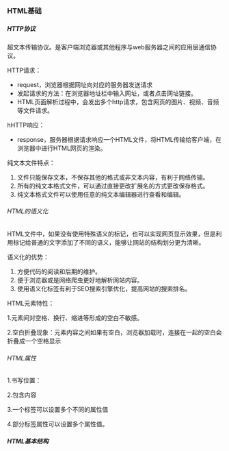 ### HTML基础

##### HTTP协议

超文本传输协议。是客户端浏览器或其他程序与web服务器之间的应用层通信协议。

HTTP请求：

* request，浏览器根据网址向对应的服务器发送请求
* 发起请求的方法：在浏览器地址栏中输入网址，或者点击网址链接。
* HTML页面解析过程中，会发出多个http请求，包含网页的图片、视频、音频等文件请求。

hHTTP响应：

* response，服务器根据请求响应一个HTML文件，将HTML传输给客户端，在浏览器中进行HTML网页的渲染。

纯文本文件特点：

1. 文件只能保存文本，不保存其他的格式或非文本内容，有利于网络传输。
2. 所有的纯文本格式文件，可以通过直接更改扩展名的方式更改保存格式。
3. 纯文本格式文件可以使用任意的纯文本编辑器进行查看和编辑。

###### HTML的语义化

HTML文件中，如果没有使用特殊语义的标记，也可以实现网页显示效果，但是利用标记给普通的文字添加了不同的语义，能够让网站的结构划分更为清晰。

语义化的优势：

1. 方便代码的阅读和后期的维护。
2. 便于浏览器或是网络爬虫更好地解析网站内容。
3. 使用语义化标签有利于SEO搜索引擎优化，提高网站的搜索排名。

HTML元素特性：

1.元素间对空格、换行、缩进等形成的空白不敏感。

2.空白折叠现象：元素内容之间如果有空白，浏览器加载时，连接在一起的空白会折叠成一个空格显示

###### HTML属性

1.书写位置：

2.包含内容

3.一个标签可以设置多个不同的属性值

4.部分标签属性可以设置多个属性值。

##### HTML基本结构

<html> <head> <title> <body>

<head>标签：
    作用：用于存放<title><meta><style><script><link>.内部用于对于网页的设置，除了title内部的文字外，都不显示。
    <head>标签中我们必须设置的标签是title。
title标签
    1.作用：让页面拥有一个属于自己的标题。  
    2.title中的关键字可以作为搜索引擎抓取时的关键字，提高SEO搜索引擎优化。  
    3.内部的内容会显示在搜索结果的标题部分。  
    4.作为浏览器收藏夹默认的网页标题。    

​    建议网页必须添加title标签内部内容，内容尽量精简，提取网页的关键字。  

body标签

1. 定义网页的主体部分。

DTD

* 完整的html文件的第一行内容叫做文档定义类型。

命名空间

* xml:可扩展标记语言，使用在传输过程中的规范。被设计用来传输和存储数据，是html的补充。
* xmlns:全称叫做XMLNameSpace,浏览器会将此命名空间用于该属性所在元素内的所有内容。
* html元素的命名空间规定了在不同用户的浏览器中标签语义遵循的统一标准，避免出现标签名冲突、
* lang="en"  表示所有的标签元素内容的语言都是英语，对搜索引擎和浏览器是有帮助的。

字符集：

常用字符集编码

* 国际通用字库：

  UTF-8:以字节为单位对Unicode万国码进行编码，涵盖了所有人类的语言文字，一个汉字为三个字节大小。

* 中文国标字库

  * gb2312:少
  * gbk:是gb2312的扩展，增加了繁体字，一个汉字为2个字节大小。

常见问题

1.使用情况建议：

* 如果没有网页加载速度的要求，或者制作的是外文网站，使用utf-8  

* 如果含有大量中文汉字的网站，而且要求网页加载速度快，使用GBK.

* meta标签声明的字库，必须和编辑器软件默认编译字库相同，否则会出现两个字库不匹配，浏览器加载时出现乱码。 

  

#### HTML常用标签

##### h1-h6

权重 h1最大，h6最小，且相互之间不能嵌套  

语义化：如果一个页面多个h1标签，会降低浏览器解析网站内容的能力，因此默认一个页面只写一个h1

##### p

段落标签：给标签内部的内容添加一个完整段落的语义，不负责内容自动换行的样式。  

p和br的使用

* 每一对p标签内部的元素内容为一个完整的段落，如果有多个段落，需要使用不同的p标签进行定义！  

##### 文本格式化

* 均为双标签，且为文本机标签，内部只能书写文字。

* b -- 粗体 bold  

* i -- 斜体字 italic   

* u -- 下划线 underline  

* 其他标签：  

  big -- 大号字  em -- 着重文字  small -- 小号字

  strong -- 加重语气(粗体)  sub -- 下标字  

##### 图像标签

<img> ``` 

单标签；在指定位置插入图片，

属性类型：src/border/width/height/title/alt

width/height:

* 分别为图片的宽高。  
* 属性值：以px为单位的数值，或者省略px不写。  
* 如果不设置两个属性，则以图片的原始尺寸加载。  
* 只设置一个时，另一个会等比例变换；两个都设置，则需注意图片是否变形。  

border:图片边框  

title:鼠标悬停时的提示文本

alt:图片无法加载时用来替换的内容 。添加相对关键词有利于SEO搜索引擎优化。  

##### 音频标签 audio

属性：src/controls(必需)  

<audio src="" controls="controls"></audio>

##### 视频标签 video

<video src="" controls="controls"></video>

##### 超级链接 a 

作用：在指定的位置添加超链接，提供用户进行点击和跳转。  

跳转方式： 跨页面跳转(target="_blank")  页面内跳转

###### 路径查找：

相对路径：从HTML文件本身出发

* 同级查找  
* 子级查找  
* 上级查找  

绝对路径：从电脑的盘符出发进行查找，或者使用网址形式查找。  

缺点：

1. 盘符出发的路径不可移植，不可移动。  
2. 容易出现中文字符，中文路径容易出现错误  

建议：

* 使用相对路径
* 上传时需将图片资源与html文件一起上传。

##### 1.17总结：

* html语义化，有利于SEO搜索引擎优化，提高网站的搜索排名。  

* h1-h6是容器级标签，可以嵌套别的元素，但是不能嵌套比自己小的标签，否则浏览器解析时会自动结束。  

* p标签中嵌套div，浏览器解析时会给p自动结束。  

* html元素的空白折叠现象  

  

##### html锚点跳转:

1. 页面内锚点跳转  

   即从某个位置跳转到同页面的另一个位置  

   制作方法:设置锚点、添加链接  

   设置锚点(两种方法):

   1. 在目标位置的任一标签上添加id属性,id值唯一,区分大小写
   2. 在目标位置添加空的a标签 添加name属性

   添加链接

   1. 添加a标签,href中内容为#name或#id

2. 跨页面锚点跳转

   1.设置锚点

   2.添加链接:目标位置路径#id或name

##### 列表

列表分类:

* 无序列表
* 有序列表
* 定义列表(标题+解释项)

###### 无序列表:ul>li

注意事项:

1. ul内部职能嵌套li,li不能脱离ul单独书写  
2. li标签是一个经典的容器及标签,可以放任意标签,甚至可以放列表结构.  
3. 无序列表的列表项之间没有顺序之分,同样重要.  
4. 无序列表的作用只是搭建结构,与内容前的小圆点无关(css可进行修改)  

###### 有序列表:ol>li

与无序列表只是语义上的差异

注意事项:

1. ol内部职能嵌套li,li不能脱离ol单独书写.  
2. li标签是一个经典的容器及标签,可以放任意标签,甚至可以放列表结构.  
3. 列表项之间存在先后之分  
4. 有序列表的作用只是搭建有顺序的列表结构,前面的数字排序样式不是ol标签的作用,而是css负责的.  

###### 定义列表标签

自定义列表是项目及其注释的组合.

由三个标签组成完整的结构:

1. dl  表示定义一个自定义列表的大结构.  
2. dt  表示定义列表中的一个主题或术语.  
3. dd  定义解释项,表示描述或解释前面的定义主题.  

注意事项:  

1. dl内部职能嵌套dt和dd  dt和dd是同级关系.  

2. dl内部可以嵌套多项主题与解释    

3. dd解释的是前面最近的dt    
4. dt dd 都是容器及标签,可以放置任意内容  
5. 定义列表的缩进样式由css负责,标签只负责搭建语义结构  
6. 配合css布局效果,最好每个dl中只包含一组dt和dd,便于后期管理.  

##### 布局标签

div  span  常用作布局工具,俗称盒子

##### div:

俗称大盒子,内部可以放置任何内容

作用:

1. 划分空网页区域,进行结构布局.一般将相关内容使用div标签包裹起来,整体设置大的布局效果.

##### span

小盒子,容器级标签

作用 

* 在不改变整体效果的情况下进行一些局部调整.  

##### 表格基础

###### 基础内容:

1. 创建一个简单的表格至少有三个标签组成,分别为table  tr  td 标签  

   table: 表格,定义的是整个表格的大结构  

   tr:表格的行,定义的是表格由多少行组成  

   td:表格数据,定义的是每一行内部的单元格.  

2. 三者关系:table>tr>td

3. 表头:th,会替换td

###### 单元格属性:

* 表格单元格可以进行合并,通过th和td两个属性  
* rowspan:跨行合并.上下  
* colspan:跨列合并,左右  

案例问题:

* 没有**添加表格属性border**和style 导致显示空白页面

```html
        <table border="1" style="border-collapse: collapse">
            <tr>
                <td colspan="2"></td>
                <td rowspan="2"></td>
                <td colspan="2"></td>
            </tr>
            <tr>
                <td></td>
                <td rowspan="2"></td>
<!--                <td></td>-->
                <td></td>
                <td rowspan="2"></td>
            </tr>
            <tr>
                <td rowspan="2"></td>
<!--                <td></td>-->
                <td></td>
                <td></td>
<!--                <td></td>-->
            </tr>
            <tr>
<!--                <td></td>-->
                <td></td>
                <td colspan="2"></td>
<!--                <td></td>-->
                <td></td>
            </tr>
        </table>
```

* 法一:补全全部单元格后进行划分合并  
* 法二:数出行数及每行顶边对齐的单元格,直接进行填写合并数目  

###### 表格分区

四大区域:表格标题;表格头部;表格主体;表格页脚  

分区标签:

以下标签均为双标签,四个分区可以选择性进行组合

与书写顺序无关,浏览器加载时按照caption-->thead --> tbody --> tfoot的顺序.    

caption:表格标题,  

thead: 表格的头部 内部嵌套tr>th  

tbody:  表格主体  内部嵌套tr>td  

tfoot:  表格页脚  内部嵌套tr>td  

制作表格的步骤:

写分区--填充内容-- 如果有合并,则进行合并

##### 表单的了解与制作

表单用于搜集不通类型的用户输入,表单元素就是网页中提供用户进行输入或点击的小控件.

在html中,一个完整的表单通常由表单域、提示信息和表单控件构成.

###### 功能:

* 表单域:容器,用来容纳所有表单控件和提示信息,可以定义处理表单数据所用程序的url地址及数据提交到服务器的方法.  
* 提示信息:一个表单通常还需要包含一些说明性文字,提示用户进行填写.  
* 表单控件:包含了具体的表单功能项,如单行文本输入框、密码框等.  

###### 表单域

form  :功能性标签,保证表单信息正确的提交到后台服务器

* action: url  指定接收并处理表单数据的服务器程序的url地址
* method: get/post  用于设置表单数据的提交方式
* name:  自定义名称  规定表单的名称

​           双标签,容器级标签

###### 表单元素

input标签:

* 单标签,本身相当于一个特殊的文本    

* 通过标签属性实现常用功能    

  * type:决定input标签的形态    

    * text 单行文本输入框  value属性定义默认的输入文字  

    * password 密码输入框   

    * radio  单选框 一般成组出现(性别)    

      同一组单选框必须互斥,通过设置相同的name值实现  

    * checkbox  复选框  同一组最好也设置相同的name值(实现分组)  

      单选框和复选框都可以通过checked来设置默认选项  

    * 按钮:  

      * button 普通  
      * reset  重置  
      * submit  提交  
      * image  图片  

    * file: 文件上传  input的multiple属性可以决定是否选择多个文件.  

    * textarea : 文本域  在标签之间书写的内容即为默认文本     

      属性: rows/cols

下拉菜单:

下拉菜单需要至少两个标签完成结构:selection  option  

两个标签都是双标签,文本级标签.

关系:selection>option option可以有任意多项.

默认选中项:一般情况为第一项,也可通过设置selected来设置.  

分组管理:optgroup 

select>optgroup>option

optgroup 的label属性,表示给这组标签添加组名,optgroup 不能选

label标签:帮表单元素定义标记. 通过绑定其他内容去扩大触发点击范围.如果将表单控件与提示内容使用label进行绑定后,用户点击label内的提示内容时,浏览器会自动将焦点转到和标签相关的表单控件上.

绑定方法:

法一:

1. 给表单元素设置id属性  
2. 将需要绑定的其他内容用label标签包裹  
3. 给label标签设置for属性,属性值为绑定的表单元素的id属性值  

法二:

* 将内容与input都包裹在label中.    

对比:

* 要绑定的内容与表单元素距离太远时,使用第一种  

##### 字符实体

背景:在普通文字书写时,有一些特殊符号或具有特殊功能的符号不能直接书写,因此需要用一些HTML预留好的替换字符进行书写,这些替换字符叫做字符实体.

常用字符实体:

| 结果 | 描述           | 实体名称 |
| ---- | -------------- | -------- |
| "    | quotation mark | &quot;   |
| '    | apostrophe     | &apos;   |
| &    | ampersand      | &amp;    |
| <    | less-than      | &lt;     |
| >    | greater-than   | &gt;     |

所有的字符实体和试题编号都是以&开头,;结尾

实体名称对大小写敏感!

浏览器也许并不支持所有实体名称.





### CSS

层叠样式表,用来表现HTML文件样式的计算机语言.

作用:静态地修饰网页,并且可以配合各种脚本语言动态地对网页各元素进行格式化.

css的组成:

层叠式:层叠性和继承性

样式:定义如何显示HTML元素(文字文本、背景、盒模型、浮动、定位、其他)

#### CSS语法

###### css书写方式:内联式、内嵌式、外联式、导入式

| 名称   | 位置                                                         | 备注                                                         | 示例                                                         | 特点                                                         |
| ------ | ------------------------------------------------------------ | ------------------------------------------------------------ | ------------------------------------------------------------ | ------------------------------------------------------------ |
| 内联式 | 在HTML标签之上的style属性中书写css样式                       | 所有的css样式属性总体组成标签的style属性的属性值.            | <p style="font-size: 20px;font-weight: 700;color: #ff8500">这是一段文字</p> | a.必须写在标签上,没有完全脱离HTML标签  b.css样式代码让标签结构繁重,不利于HTML结构的解读  c.多处需要相同样式时,需要写多次,增加代码量. |
| 内嵌式 | HTML文件中,head标签内部的style标签中进行书写                 | style标签的属性type,属性值为"text/css"                       | <style>/* css规则:选择器、属性*/</style>                     | 优点:a.实现了结构和样式的初步分离,css只负责样式,HTML负责结构.   b. 多个标签可以利用一段代码设置相同的样式,节省代码量.         缺:a.没有完全脱离html  b.两个HTML文件想使用同一个样式时,仍需写两次.增加代码量  c.HTML文件中css代码过多时,会头重脚轻. |
| 外联式 | 在一个单独的扩展名为.css的文件中                             | 内部代码与内嵌式样式表中style标签中的代码是一样的,需要通过选择器去选中标签,添加对应的样式.不需要再添加style标签 | 外联式引用:必须将样式表引入到HTML文件中才能正常进行加载.           引入方式:在HTML中的head标签内部使用link标签进行引入 | 优点:a.实现了HTML和css的完全分离   b.多个HTML文件可以共用一个css文件,便于提取公共css,减少代码量  c.可以实现一个css文件变化,多个HTML页面同时变化,减少工作量. d.一个HTML页面可以引入多个css文件,实现同一个页面中css代码分层. |
| 导入式 | 在内嵌式样式表<style>标签内部，或者在外联式样式表内部，导入其它外部的css文件 | 利用一条@import url(路径)语句进行引入                        |                                                              | 浏览器优先加载HTML结构,结束后再进行编译,如果网速较慢时,会导致网页出现没有css样式的效果,给用户的体验不好. |

link标签

| 属性名 | 属性值       | 说明                                                         |
| ------ | ------------ | ------------------------------------------------------------ |
| rel    | "stylesheet" | 表示引入的外部文件与HTML之间的关系                           |
| href   | css文件路径  | hypertext reference  超文本引用                              |
| type   | "text/css"   | 表示加载时代码按照纯文本形式的css代码加载.HTML5中可以省略type属性不写. |

实际应用:

* 小型案例:可以使用内嵌式css
* 大型网站项目:推荐使用外联式css

#### css规则

由两部分组成:选择器,一条或多条声明.

注意事项:

1. 分号必要性:每条属性后必写;  否则后面的样式全会解析错误
2. css中所有属性与属性之间对换行、空格、缩进不敏感
3. 合理添加注释   /* 注释 */

###### css格式样式:

展开格式:开发过程中使用,代码可读性强,便于调错

紧凑格式:上传服务器时使用,减少不必要的空白字符,压缩文件大小,利于传输.

大小写皆可,推荐小写.

空格规范:选择器后;属性名和属性值之间.

### css常用样式:

#### 字体属性

* color  

* font-family  

  font-family可以设置多个字体名称,在实际加载时只会选择一种加载,选择的一句是按书写顺序进行,如果浏览器不支持第一种字体,则会尝试下一个,直到找到第一个支持的字体.  

  浏览器中加载的字体是用户机器自带的,如果用户的电脑中没有设置的字体则加载失败,需要查找下一个,因此,必须在最后设置一个所有机器都具备的通用字体作为后路.  

  中文字体中一般带有英文可以加载的字体效果,为了避免对英文字体的影响,建议将英文字体写在属性值最前面  

* font-size  

  | 相对长度单位 | 说明                              |
  | ------------ | --------------------------------- |
  | px           | 像素值,最常用单位                 |
  | em           | 倍数,继承自父元素设置的字号的倍数 |
  | %            | 百分比,继承自父元素设置的字号的   |

  | 绝对长度单位 | 说明 |
  | ------------ | ---- |
  | in           | 英寸 |
  | cm           | 厘米 |
  | mm           | 毫米 |
  | pt           | 点   |

  注意事项

  1. 如果HTML中不设置字号，不同的浏览器有自己默认的加载字号，比如chrome、IE，默认显示字号为16px。

  2. 不同的浏览器也有自己最小加载显示字号，如果设置的字号低于最小字号，都以最小字号加载，0除外。chrome浏览器最小加载显示字号为8px，IE浏览器最小可以支持1px的字号。

  3. 实际应用:

     网页中最小设置字号必须是12px，如果低于12px会出现兼容问题。现在网页中普遍使用14px+。  

     尽量使用12px、14px、16px等偶数的数字字号，ie6等老式浏览器支持奇数会有bug.  

     实际工作中以设计为主.  

* font

  font-weight：

  * 设置文字是否加粗
  * 属性值：单词(normal/bold/bolder/lighter)  数字(400/700)

  font-style:

  * 设置文字是否斜体显示
  * 属性值：normal、italic(斜体样式)、oblique(文字倾斜)

  line-height

  * **可以被继承!**
  
  * 设置一行文字实际占有的高度，文字字号在行高中是垂直居中的。
  * 属性值：px  %
  * 量取行高：
  * 确定字体及字号
    * 根据已知字体和字号，书写上下对齐的两行文字并调整，直到其对齐。

  字体综合font：

  1. 进行综合书写时，必须有字号和字体，且顺序不得颠倒

  2. 字号/行高 字体     

     font: 18px/25px "宋体";

  3. 粗体/斜体 字号/行高 字体   
  
     ```html
     font: bold italic 18px/25px "宋体"
     ```

#### 文本属性

##### 水平对齐

text-align : 设置文本水平方向对齐

在盒子中，不论文本是单行还是多行，都会向对应方向对齐。

属性值：left center right 

##### 文本修饰

text-decoration:

属性值：none/overline/line-through/underline

##### 文本缩进

text-indent

属性值：数值 / em(首行缩进几个中文字符的位置)  / 百分比(文字所在父级标签的width属性的百分比)

区分正负，正向右，负向左。

#### 盒子

如果想在浏览器中具体看到一个盒子占有的实际位置,需要设置盒子可以实体化的三属性。

width  height  background-color

##### css选择器:

在内嵌式和外部css中，要想将 CSS样式应用于特定的HTML元素，首先需要找到该目标元素，这时需要用到CSS中的选择器。

选择器:选择要添加样式的HTML标签的一种方法、模式.

版本:css2.1

分类:

* 基础选择器:标签选择器、id选择器、类选择器、通配符选择器  
* 高级选择器:后代选择器、交集选择器、并集选择器  

| 选择器       | 选择方式                                                     | 书写方式                                                     | 选择范围                                                     | 示例                 | 用途                                                         | 特点                                                         |
| ------------ | ------------------------------------------------------------ | ------------------------------------------------------------ | ------------------------------------------------------------ | -------------------- | ------------------------------------------------------------ | ------------------------------------------------------------ |
| 标签选择器   | 通过标签名选择标签元素                                       | 标签名                                                       | HTML文件中所有的同名标签                                     | p { color: red }     |                                                              | 优:可以选中所有的同名标签,设置所有同名标签的公共样式.   缺:只能实现全选,不能对局部的标签添加特殊样式 |
| id选择器     | 通过标签上的id去选择标签                                     | #id属性值                                                    | 只能选中一个标签,id值唯一                                    | #para1 { color:red } |                                                              | 缺点:只能实现单选,不能多选                                   |
| 类选择器     | 通过标签的class属性去选择标签                                | .class属性值                                                 | 页面中所有class属性值相同的标签.class属性值可以与其他的class相同. |                      |                                                              | ·特点1:多个不同的标签，不区分标签类型，只要class属性值相同，都可以被同一个类选择器选中。·特点2:一个标签的class属性可以有多个属性值，值之间用空格分隔，每个属性值组成的选择器，都可以选中这一个标签，每个选择器后面的样式都会添加给同一个标签.    优点:①通过一个类选择器进行多选，选中多个标签，添加公共样式。②一个标签可以被多个类选择器选中，可以将所有样式进行分离，分别提取公共样式和单独样式，节省代码量。 |
| 通配符选择器 | 通过一个符号选择全部元素                                     | * { }                                                        | 全部元素                                                     | * { }                |                                                              | 优:可以全选、简化书写    缺:通配符选择效率低，设置的部分公共样式不是所有标签都需要添加，如果使用通配符选择，会让不需要的标签也加载一次样式，导致浏览器多做无用的工作。**实际上线的网站不允许使用*清除默认内外边距!** |
| 后代选择器   | 通过标签之间的嵌套关系去选择元素,基本组成部分就是基础选择器  | 空格表示后代，基础选择器中间使用空格分隔，空格前面的选择器选中的标签必须是后面选择器选中标签的祖先级。 | 通过后代选择器中前面的一系列基础选择器缩小选择范围，最终由最后一个选择器确定选中的标签。 |                      |                                                              | **后代关系不一定是父子关系**     优点:减少了class属性的定义使用,选择效率更高. |
| 交集选择器   | 通过一个标签之上满足所有的基础选择器的需求去选择标签。       | 书写方式:基础选择器进行连续书写，如果有标签选择器参与交集，必须书写在开头. | 选择范围:选择的是满足所有基础选择器需求的标签，如果一个条件不满足都不能被选中。 | p.demo { color: red} |                                                              | 交集选择器可以进行类名的连续交集,需要满足更多的条件才能选中标签;IE6不支持连续交集写法,只关注最后一个.  交集选择器可以作为其他高级选择器的组成部分 |
| 并集选择器   | 不同选择器选中的元素都要设置相同的样式，多次书写相同的样式属性对代码造成浪费，可以将前面六种选择器可以进行并集书写，相当于一种简化写法。 | 将多个选择器中间用逗号进行分隔，最后一个后面不能加逗号。     | 是所有的单独选择器选中的标签的并集集合。                     |                      | 如果多个标签具有公共样式，但是不能用一个选择器选中，可以使用并集写法。②可以使用标签选择器的并集写法，进行默认样式的清除，替换通配符的功能。 |                                                              |

类选择器的特殊应用:

原子类:在css中提前设置一些类名，每个类选择器后面只添加—条css样式属性,这些属性会在页面中常被使用，后期可以不需要多次书写属性，只要将对应的类名添加给需要的标签即可。

###### 伪类

概念:

* 普通的类:

  必须给标签设置对应的class值才能选中标签,而且类选择器后面添加的属性会立即加载到浏览器上.

* 伪类:

  伪类:不需要给标签添加任何属性，伪类名都是语法提前规定好的，须搭配其他选择器使用，伪类选择器后面添加的样式不一定立即加载到浏览器之上,只有用户触发了对应的行为，伪类的样式才会立即加载。

a标签的伪类 : link visited  hover active

* 用户触发对应行为就可以加载对应的样式.

* 书写顺序: link --  visited --  hover  -- active  否则会被层叠

  原因:伪类的权重是相同的,只能根据书写顺序来进行层叠

伪类选择器:通过选中的标签添加伪类，去选中标签的某个状态或位置。

:after:这个伪类表示选中的是某个标签内部的最后的位置。

书写方法:前面必须加普通的选择器，后面连续书写伪类名称。

将伪类添加给一个选中父盒子的选择器后面，一般给需要清除**浮动的父盒子**设置一个clearfix的类名。

##### 继承性

* 如果一个标签没有设置过一些样式，它的某个祖先级曾经设置过，在浏览器中该标签也加载了这些样式，这些样式都是从祖先级继承而来，这种现象就是继承性。  
* 能够被继承的样式是所有的文字相关样式属性，其他的属性都不能被继承。

继承性的应用:

* 继承性是一个很好的性质，可以将页面中出现最多的文字样式设置给一个较大的祖先级标签比如<body>，后期所有的后代标签都可以从<body>进行继承。

##### 层叠性

样式层叠

判断选择器是否选中目标标签:

* 选中目标标签

  1. 比较多个选择器的权重,权重高的层叠权重低的(范围越大,权重越小)  

     高级选择器权重比较方法:依次比较组成高级选择器的id的个数，类的个数，标签的个数，如果前面能够比较出大小就不再比较后面，如果前面相等就往后比较，直到比较出大小。  

     比较顺序:id个数,类的个数,标签的个数.    

  2. 如果选择器权重都相同,需要比较css中代码的书写顺序,后面的会层叠掉前面的.  

* 选中目标标签的祖先级    

  选中的目标是祖先级,文字样式被继承,也会出现层叠  

  1. 就近原则,  
  2. 同样近时,比较选择器权重  
  3. 权重也相同时,比较css代码中的书写顺序.  

* !important关键字

  在**比较权重过程中**如果遇到此关键字,可将此样式属性的权重提升到最大.  

  书写位置:属性值 !important

  *注意*

  ① 就近原则中,不需要比较选择器权重,所有important会失效.

  ②important不能提升选择器的权重,只能**提升某条属性的权重**到最大.

* 行内式样式权重最高,但是比!important关键字低



#### 盒模型：

宽 高 边框(border) 内边距(padding) 外边距(margin)

常见盒模型区域：

1. 书写元素区域：width+height
2. 盒子可以实体化的区域：width+height+border+padding
3. 盒子实际占位：width+height+border+padding+margin

##### 盒模型属性

**width**：auto/px/%

​	特殊应用:普通元素如果不给它设置宽度时，默认为auto，浏览器会根据其特性自动计算出所占宽度，如：div默认为父级元素的100%宽，span默认为内容自动撑开的宽度。

​			body元素较为特殊，不需要设置其width属性，宽度会自动适应浏览器窗口的宽度。

**height**：auto/px/%

​		特殊应用：如果不设置高度，默认为auto，浏览器会自动计算出实际高度,也就是内部元素内容自动撑开的高度。元素高度自适应内部内容的高度。

**padding**

作用：设置的是元素的边框内部到宽高区域之间的距离。

特点：可以去加载背景，不能书写嵌套的内容。

属性值：常用px

复合属性(4个值):上右下左

简写:可以有1-4个值

1. 四个值:上右下左

   ```html
   padding: 20px 15px 30px 40px
   ```

2. 三个值:上[左右] 下

   ```html
   padding: 20px 30px 40px
   ```

3. 两个值:[上下] [左右]
4. 一个值:[上下左右]

案例:制作三边相同,一边不同的内边距

```html
法一:padding:20px 20px 20px 15px
法二:padding: 20px 20px 15px
法三:padding: 20px
     padding-bottom: 15px
```

**border**

作用:设置的是内边距外面的边界区域,作为合资的实体化的最外层.

属性值:由三个值组成,分为线的宽度、形状、颜色

复合属性:三个值

* border-width: px  四个方向都有边框

* border-style: 形状单词,总体类似padding综合属性的写法

  none   /  solid  /  dashed(兼容问题)  /  dotted

* border-color: 颜色名或颜色属性

根据边框的方向划分:

* 上右下左
* 每个单一方向都需要三个值

根据方向和类型进一步细分

* 单一属性写法:border-方向-类型

  ```html
  border-top-color: green;
  ```

**margin**

作用:设置盒子与盒子之间的距离

特点:不能渲染背景

属性值:px

##### 盒模型的扩展应用

###### **清除默认样式**

* 大部分标签都有一个浏览器加载的默认样式,会对布局造成一些影响.为了避免默认样式对整体布局效果造成影响,一定要清除默认样式.

* 盒模型属性中内外边距:大部分容器及标签都有默认边距,用标签选择器的并集方式或用通配符清除.

  浏览器加载时,通配符会选中所有元素,标签选择器只选部分,因此,**通配符选择器的效率较低**.

* ul  ol  清除默认的列表前缀  list-style:none

* a: 标签的默认样式

  ```
  a {
    color: #333;
    text-decoration: none;
  }
  ```

* 清除默认加粗效果:font-weight: 400;或normal

* 可以设置初始化的公共样式,让大部分后代标签去继承

  ```
  body {
    color: #333;
    font-size:14px;
    font-family: Arial,"宋体"
  }
  ```

###### **高度height应用**

* 如果设置了高度:盒子占有的高度位置就确定死了，后面的同级元素会紧挨着加载。
* 如果不设置高度:会根据标签内部内容高度自动撑开。

必须设置高度:

设计图中盒子高度位置固定,其他元素在高度下面加载.

自身盒子内部内容过多会移除盒子区域.

overflow属性:

* 设置了高度的盒子,如果内容出现溢出,使用overflow属性进行处理

​	属性值:visible / hidden / scroll / auto 

必须不设置高度:

* 要求盒子高度必须自适应内部内容的高度(新闻页面)
* 或者设置height的属性值是自动的

###### **居中**

* 文本水平居中:text-align

* 文本垂直居中:

  单行:文本在行高中是居中的,可以通过设置行高=盒子的高度来实现垂直居中: line-height = height

  多行:让元素高度自适应,或正好=多行文字的高度,设置元素内边距上下值相同.

* 元素垂直居中:

  与多行文本类似,让父盒子高度为自适应,并为其设置上下padding

* 元素水平居中:

  对于div等需要独占一行的盒子,**父盒子宽度大于子盒子时**,给子盒子设置margin值,左右为auto.

  原因:auto只在水平方向有作用,水平方向的margin如果设置为auto,边距会自动无限增大,直到撑满父元素中除了子元素之外的区域,如果两边都是auto,都要无限增大,达到平衡时,两边距离相同,盒子就会居中.

###### **父子盒模型**

1. 需要独占一行的盒子中横着放多个元素且保证子元素不溢出不掉下.这时就需要父width≥所有子元素的width+padding+margin+border

2. 特殊情况:盒模型自动内减

   父子盒模型中,只有一个子元素,且子元素是类似div标签(必须独占一行),不设置子元素的width属性,子元素的width属性值会自动加载父元素的width.

   如果同时设置了子元素的margin  padding border,不需要手动进行内减,子元素的width会自动收缩尺寸.

###### **margin塌陷**

*水平方向没有margin塌陷问题!*

* 同级元素塌陷:

  现象:在垂直方向如果有两个元素的外边距相遇,那么实际的两个盒子间的边距为两个外边距中较大的那个,而不是两个的和.

* 父子元素塌陷

  * 父元素和子元素都设置了同方向的margin值,两个属性之间没有其他内容进行隔离,导致两个属性相遇,发生margin塌陷.
  * 父元素没设置margin,子盒子设置了margin,会带着父级一起掉下来.

解决问题!

* 同级:避免两个margin相遇
  * 找准一个方向,将想要的margin值只给一个元素
* 父子:添加border或padding隔离开;父子盒模型之间的距离直接使用父级的padding挤出来,避免使用子元素的margin



#### 标准文档流

标准文档流，指的是元素排版布局过程中，元素会默认自动从左往右，从上往下的流式排列方式。前面内容发生了变化，后面的内容位置也会随着发生变化o

HTML就是一种标准文档流文件。

HTML中的标准文档流特点通过两种方式体现:微观现象和元素等级。

标准文档流特点:

* 区分行块
  * 块级元素:可以设置宽高,必须独占一行
  * 行内元素:不能设置宽高,可以并排一行

微观现象:

1. 空白折叠现象
2. 文字类的元素如果排列在一行,会出现一种高低不齐,底边对齐的效果.
3. 自动换行:元素内一行内容写满width时会自动换行

元素等级:

​	(和在HTML中根据元素放的内容不一样划分的容器级文本级不是一个概念)

* 块级元素:大部分容器级标签,p标签
  * 可以设置宽高,浏览器正常加载
  * 独占一行
  * 如果不设置宽度,会自动撑满父级元素,不设置高度,会自动被内容撑开
* 行内元素: 大部分文本级标签
  * 不能正常加载宽度和高度,其他的盒模型属性虽然能设置,但加载时容易出现问题
  * 行内元素可以与其他行内或行内块元素并排显示
  * 行内元素无论是否设置宽高,都会被自动撑开.
* 行内块元素:img  input
  * 可以设置宽高,可以与其他行内或行内块排成一行
  * 如果不设置宽高,则以原始尺寸进行加载,或被内容自动撑开
  * 依旧具有标准流的围观现象,如空白折叠,自动换行 

#### 显示模式display

标准流中的元素有自己默认的浏览器加载模式，但是加载模式不是一成不变的，后期可以通过display属性更改一个标签的显示模式。

属性值:	block  /  inline  /  inline-block  /  none

脱离标准流:浮动  绝对定位  固定定位

##### 浮动

属性名:float

属性值 : left  right

###### 性质:

1. 脱离标准流:具备行块二象性,浮动的元素可以设置宽高,还可以并排一行,且不会有空白折叠现象,如果不设置宽高,可以被元素内容自动撑开.

2. 依次贴边:

   若为left:父元素宽度足够的情况下,所有子元素会按照HTML书写顺序依次向左进行贴边.

   两种情况:

   * 父元素宽度不够时,子元素会倒着向前找边贴
   * 兄弟元素后面的宽度够,但没有边可以被贴时,此元素会继续倒着向前找边贴
   * 不会出现钻孔现象
     * 如果贴到父元素后,子元素比父元素宽,那么会出现溢出现象

3. 浮动的元素没有margin塌陷现象

4. 浮动的元素让出标准流位置

   元素浮动后,脱离了标准流,会将原占有的标准流位置让给后面一个同级元素.

   如果一个浮动而其他的不浮动,在不同浏览器中会有不同的效果:压盖,水平排列,有margin的水平排列

   如果没有特殊需求，不允许一个父元素中的子元素有的浮动有的不浮动，同级元素中有一个浮动其他的也要浮动。(存在兼容問題)

5. 字围现象

   与压盖效果类似,一个元素浮动,元素2不浮动且内容中包含文字,元素1让出标准流位置后,元素1会盖住元素2,但文字内容不会被盖,文字会围绕元素1进行加载.

   案例:百度百科的图文介绍

###### 浮动的问题

1. 标准流中的元素，不设置高度的情况下，都能被内部的标准流元素自动撑高。如果内部的子元素进行了浮动，浮动的子元素是撑不高标准流父亲的。
2. 父元素没有高度，会影响后面元素的标准流位置，如果浮动的子元素足够高时，有可能影响到后面浮动元素的贴边。

###### 清除浮动带来的影响:

1. 给标准流的父元素强制给一个合适的高度

   解决:父元素有了高度，前面的浮动不能影响后面元素的标准流位置和贴边。

   问题:父元素高度不是自适应，一旦子元素高度变化，问题可能再次出现。

2. clear属性

   作用:清除标签元素自身受到的前面的浮动元素的影响

   属性值:left  /  right  /  both  

   给标准流父元素添加clear属性，父元素不受前面浮动影响，不会再占有浮动让出的位置.

   解决:浮动元素影响后面元素标准流位置和贴边。

   问题:父元素不能高度自适应，两个父元素之间如果有margin效果不正确。

3. 隔墙法:

   在两个盒子之间添加一个空盒子 且盒子带有以下属性:

   ```html
   .boxclear {
   clear:both;
   }
   ```

   解决:浮动影响后面元素标准流位置和贴边，模拟父元素间的距离。

   问题:父元素没有高度自适应。

4. 内墙法:

   在父元素内部,所有浮动子元素的最后添加一个空div,包含以下属性:

   ```
   .boxclear {
   clear:both;
   height:0;	
   }
   ```

   解决:父元素高度自适应，浮动影响后面的元素位置和贴边。

   缺点:浮动是css样式属性带来的问题，内墙法使用HTML结构去辅助解决问题，如果页面中浮动元素很多，需要添加多个没有语义的空标签，造成HTML结构的冗余。
   
5. 添加伪类选择器

   :after:这个伪类表示选中的是某个标签内部的最后的位置。

   书写方法:前面必须加普通的选择器，后面连续书写伪类名称。

   将伪类添加给一个选中父盒子的选择器后面，一般给需要清除**浮动的父盒子**设置一个clearfix的类名。

   ```css
           .clearfix:after {
               /*添加一个文字内容*/
               content: "1";
               /*将文字转为块级元素*/
               display: block;
               /*给此盒子设置固定高度,避免影响父盒子高度*/
               height: 0;
               /*清除前面的浮动影响*/
               clear: both;
               /*将占位置的元素隐藏*/
               visibility: hidden;
           }
   ```

6. 给父元素添加溢出隐藏

   ```css
   /*overflow: hidden;*/
   ```

   高度自适应原因:一个元素没有设置高度，同时设置了溢出隐藏，浏览器在加载盒子尺寸时，遇到溢出隐藏浏览器会强制性去检索内部的子元素的高度，不论子元素是标准流还是浮动，都会将最高的高度作为父盒子高度加载。
   浮动影响后面的元素:父元素有了高度后，可以管理住内部所有的浮动元素，不会延伸到后面标签中影响贴边.

总结:

如果父元素高度是固定的，建议使用height属性解决。
如果父元素高度需要自适应，建议使用overflow属性解决浮动问题。

浮动贴边性质的应用:

* 平均分布表格
* 导航栏效果
* 常见的电商或企业网站布局.

#### 背景属性:

###### background-color

###### background-image

* 作用:给盒子添加图片的背景修饰
* 加载范围:默认的加载到边框及以内的部分,后期如果图片不重复加载,加载从border以内开始.
* 属性值:url(路径)

###### background-repeat

搭配background-image使用

| 属性值    | 作用                                                         |
| --------- | ------------------------------------------------------------ |
| repeat    | 重复，默认属性值，表示会使用背景图片重复加载填满整个盒子背景区域 |
| no-repeat | 不重复，不论背景图是否大于盒子范围，都只加载一次图片         |
| repeat-x  | 水平重复，使用背景图片水平重复加载铺满第一行，垂直方向不重复 |
| repeat-y  | 垂直重复，使用背景图片垂直重复加载铺满第一列，水平方向不重复 |

###### background-position

主要用于设置不重复的图片在背景区域的加载开始位置。

属性值:分为三种写法，单词表示法、像素表示法、百分比表示法。不论哪种写法，属性值都有两个，值之间用空格分隔。

单词表示法:left  /  center  /  right         top  /  center  /  bottom

像素表示法: 属性值可以为负.

```
background-position:100px 200px;
/*表示针对border内的左上定点水平方向距离为100px,垂直方向距离为200px */
```

* 应用:可以利用属性值为负数,制作在小盒子中显示大的背景图的一部分

百分比表示法:水平方向，等价于盒子的border以内的背景区域宽度减去图片的宽度;垂直同水平

###### background-attachment

作用:设置的是背景图片是否要随着页面或者盒子的滚动而滚动。

属性值:

| 属性值 | 说明                                                         |
| ------ | ------------------------------------------------------------ |
| scroll | 滚动的，表示背景图片与盒子保持相对位置不变，随着页面的滚动而滚走。 |
| fixed  | 固定的，背景图的定位的参考点从盒子border以内的左上顶点变为了浏览器窗口的左上顶点，页面滚动时，浏览器窗口的左上顶点是不变的，导致背景图固定在浏览器窗口的某个位置,不会随着页面滚动而滚走. |

###### 综合属性:background

属性值:1-5个的组合,可以交换顺序

**注意**

* 没有写的属性会按照默认值进行加载
* 后期可以使用单一属性对综合属性中的值进行层叠.

##### 背景应用：

###### 场景一：替换插入图

文字隐藏方式：

1. 将font-size设置为0
2. 使用text-indent将文字缩出盒子，再用overflow：hidden来实现。

###### 场景二：padding区域背景图

在一个盒子中，有背景图有文字，文字会让开背景图区域进行加载，背景区域应该使用padding挤出位置。

###### 场景三：精灵图

当用户访问一个网站时，需要向服务器发送请求，网页上的每张图像都要经过一次请求才能展现给用户。
然而，一个网页中往往会应用很多小的背景图像作为修饰，当网页中的图像过多时，服务器就会频繁地接受和发送请求，这将大大降低页面的加载速度。
为了有效地减少服务器接受和发送请求的次数，提高页面的加载速度，出现了CSS精灵图。

CSS精灵是一种处理网页背景图像的方式。
它将一个页面涉及到的所有零星背景图像都集中到一张大图中去，然后将大图应用于网页，这样，当用户访问该页面时，只需向服务发送一次请求，网页中的背景图像即可全部展示出来。

css精灵的技术依据
①将网页中需要用到的小尺寸背景图制作成一张背景透明的png
图片。
②利用背景定位技术，将精灵图的每个小图片加载到对应的标签上。

制作精灵图的注意事项
1.精灵图上放的都是小的装饰性质的背景图片，插入图片不能往上放。
2.精灵图的宽度取决于最宽的那个背景图片的标签宽度。
3.精灵图可以横向摆放也可以纵向摆放，但是每个图片之间必须留够足够的空白,保证背景图片加载到一个标签内部时，不能出现多余内容。

###### css3新增背景属性

1. 背景半透明

   rgba模式:在rgb基础上增加了一个不透明度的设置，不透明度alpha取值范围在0-1之间，0表示完全透明，1表示完全不透明，0.5表示半透明。

2. 背景缩放 background-size

   设置图片尺寸

   属性值：

   | 属性值  | 说明                                                         |
   | ------- | ------------------------------------------------------------ |
   | px      | 只设置一个值，则垂直方向等比例缩放；设置两个值，按照设置值加载 |
   | 百分比  | 同上，数值参照盒子的宽、高属性                               |
   | cover   | 自动调整缩放比例，把背景图像扩展至足够大，以使背景图像完全覆盖背景区域。如有溢出部分则会被隐藏。 |
   | contain | 自动调整缩放比例，把图像图像扩展至最大尺寸，保证图片始终完整显示在背景区域。 |

3. 多背景：

   css3中规定：一个盒子上可以添加多张背景图片，用","分隔

   且先写的显示在最上层

#### 定位属性

position

属性值：relative absolute fixed

作用：设置定位的元素，它需要根据某个参考元素发生位置的偏移

偏移量属性：

* 定位的属性要想发生位置的移动，必须搭配偏移量属性进行设置。
* 方向：left、right、top、bottom  值一般为px为单位

##### 相对定位：

属性名：relative

参考元素：标签加载的原始位置

必须搭配偏移量属性才能发生位置移动

性质：

1.相对定位的元素不脱离标签的原始状态(标准流、浮动)，不会让出原来占有的位置

2.元素显示效果上：原位留坑，形影分离。

注意事项：

1. 偏移量属性的值区分正负(正数表示和偏移方向相反)

   （大盒套小盒 ）

2. 同一方向不能设置两个偏移量属性

###### 实际应用

1. 由于相对定位元素比较稳定，不会随意让出位置，可以将相对定位的元素作为后期绝对定位的参考元素。
2. 相对定位比较稳定，可以在占有原始位置的情况下，对加载效果区域进行位置调整，进行微调设置。或者对文字进行微调。

##### 绝对定位

属性名:absolute

参考元素:距离最近的祖先元素,如果祖先都没有定位,则参考body

必须搭配偏移量属性才能发生位置移动

性质:绝对定位的元素脱离标准流，会让出标准流位置，可以设置宽高，也可以随时定义位置，绝对定位的元素不设置宽高只能被内容撑开。
注意

1. 绝对定位的参考元素是不固定的，不同的参考元素以及不同的偏移量组合，会导致绝对定位元素的参考点不同，具体位移效果不同。
2. 在绝对定位中，由于参考点不同，left正值不再等价于right的负值。

以<body>为参考元素时，参考点的确定与偏移量方向有关。
第一，如果有top参与的定位，参考点就是<body>页面的左上顶点和右上顶点。自身的对比点是盒子的所有盒模型属性最外面的左上角或右上角。
第二，如果有bottom参与的绝对定位，参考点是<body>页面首屏的左下顶点或右下顶点。对比点是盒子的所有盒模型属性最外面的左下角或右下角。
实际应用中，如果以<body>为参考元素，不同分辨率的浏览器中，绝对定位的元素位置是不同的，所以较少使用<body>作为参考元素。

如果祖先级中有定位的元素，就不会去参考<body> .
参考元素:参考的是祖先元素中有任意定位的，在HTML结构中距离目标最近的祖先。

根据绝对定位的参考元素的定位类型不同，有三种定位组合
方式:子绝父相、子绝父绝、子绝父固，由于相对定位的祖先级位置更稳定，大多使用子绝父相的情况。

祖先元素参考点

如果绝对定位的参考元素是某个祖先级，

相对于谁定位  相对于距离它最近的一个非static的祖先元素

定位元素值的含义：假设父子元素是大盒子套小盒子，定位后的子元素始终在父元素的内部。

参考点是盒子border以内的四个顶点，组合方向决定了参考点。绝对定位的元素只关心对比点和参考点之间的距离，会忽视参考元素的padding区域。
left、top:参考点是祖先的border以内的左上顶点，对比点是盒子自身的左上角。
right、top:参考点是祖先的border以内的右上顶点，对比点是盒子自身的右上角。
left、bottom:参考点是祖先的border以内的左下顶点，对比点是盒子自身的左下角。
right、bottom:参考点是祖先的border 以内的右下顶点，对比点是盒子自身的右下角。

##### 固定定位:

属性名:fixed

参考元素:浏览器窗口

参考点:浏览器窗口的四个顶点。跟偏移量组合方向有关。
由于浏览器窗口的四个顶点位置不会发生变化，会导致固定定位的元素会始终显示在定位位置。

性质:固定定位的元素脱离标准流，让出标准流位置，可以设置宽高，根据偏移量属性可以任意设置在浏览器窗口的位置。固定定位的元素会始终显示在浏览器窗口上。

##### 定位应用:

1. 压盖效果

   由于绝对定位的元素脱标,不占标准流位置,压盖效果更彻底,实际工作中常见使用绝对定位制作的压盖.

2. 居中(步骤)

   1. 给父盒子添加相对定位,子盒子添加绝对定位,并将偏移量设置为left:50% 此时,对比点距离参考点为父盒子的50%,实际子盒子并没有居中.
   2. 给子盒子设置同一方向的margin  margin-left:-50px  值为负的自身宽度的一半.实现将盒子向中间拖拽的效果.

3. 定位压盖顺序:
   实际使用定位时，可能出现多个定位的元素加载到同一个位置的情况，这时候压盖的顺序是可以控制的。

   1. 默认压盖顺序:定位的元素不区分定位类型，都会去压盖标准流或浮动的元素。如果都是定位的元素，在HTML 中后写的定位压盖先写的定位。

   2. 自定义压盖顺序:z-index

      属性值:数字,

      性质:

      1. 值大的压盖值小的;
      2. 值相同时,后写的压盖先写的;
      3. 此值只给设置了定位的元素使用才管用,其他元素无效
      4. 父子盒模型中:如果父子都进行了定位,且与其他盒子有压盖部分:
         * 父级盒子:如果不设置z-index,后写的压盖先写的,如果设置了此属性,则值大的压盖值小的.
         * 子级盒子:如果父级没有设置此属性,子级z-index大的会压盖小的,如果父级设置了,则值大的父子压盖值小的父子.(从父效应)

标准盒模型：content的宽高

ie盒模型：包括content+padding+border

TODO

* 尝试浮动效果做电商页面布局
* padding margin的应用
* 安装FW
* 做bgp的任务
* 回顾清除浮动